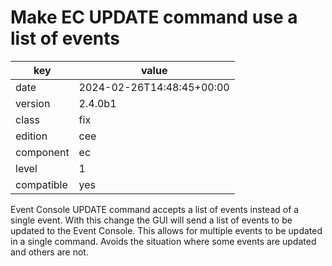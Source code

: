 [//]: # (werk v2)
# Make EC UPDATE command use a list of events

key        | value
---------- | ---
date       | 2024-02-26T14:48:45+00:00
version    | 2.4.0b1
class      | fix
edition    | cee
component  | ec
level      | 1
compatible | yes


Event Console UPDATE command accepts a list of events instead of a single event.
With this change the GUI will send a list of events to be updated to the Event Console.
This allows for multiple events to be updated in a single command. Avoids the situation where
some events are updated and others are not. 
